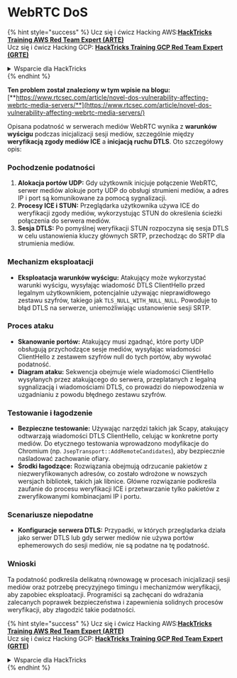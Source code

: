 # WebRTC DoS

{% hint style="success" %}
Ucz się i ćwicz Hacking AWS:<img src="../../.gitbook/assets/arte.png" alt="" data-size="line">[**HackTricks Training AWS Red Team Expert (ARTE)**](https://training.hacktricks.xyz/courses/arte)<img src="../../.gitbook/assets/arte.png" alt="" data-size="line">\
Ucz się i ćwicz Hacking GCP: <img src="../../.gitbook/assets/grte.png" alt="" data-size="line">[**HackTricks Training GCP Red Team Expert (GRTE)**<img src="../../.gitbook/assets/grte.png" alt="" data-size="line">](https://training.hacktricks.xyz/courses/grte)

<details>

<summary>Wsparcie dla HackTricks</summary>

* Sprawdź [**plany subskrypcyjne**](https://github.com/sponsors/carlospolop)!
* **Dołącz do** 💬 [**grupy Discord**](https://discord.gg/hRep4RUj7f) lub [**grupy telegram**](https://t.me/peass) lub **śledź** nas na **Twitterze** 🐦 [**@hacktricks\_live**](https://twitter.com/hacktricks\_live)**.**
* **Podziel się sztuczkami hackingowymi, przesyłając PR-y do** [**HackTricks**](https://github.com/carlospolop/hacktricks) i [**HackTricks Cloud**](https://github.com/carlospolop/hacktricks-cloud) repozytoriów github.

</details>
{% endhint %}

**Ten problem został znaleziony w tym wpisie na blogu:** [**https://www.rtcsec.com/article/novel-dos-vulnerability-affecting-webrtc-media-servers/**](https://www.rtcsec.com/article/novel-dos-vulnerability-affecting-webrtc-media-servers/)

Opisana podatność w serwerach mediów WebRTC wynika z **warunków wyścigu** podczas inicjalizacji sesji mediów, szczególnie między **weryfikacją zgody mediów ICE** a **inicjacją ruchu DTLS**. Oto szczegółowy opis:

### Pochodzenie podatności

1. **Alokacja portów UDP:** Gdy użytkownik inicjuje połączenie WebRTC, serwer mediów alokuje porty UDP do obsługi strumieni mediów, a adres IP i port są komunikowane za pomocą sygnalizacji.
2. **Procesy ICE i STUN:** Przeglądarka użytkownika używa ICE do weryfikacji zgody mediów, wykorzystując STUN do określenia ścieżki połączenia do serwera mediów.
3. **Sesja DTLS:** Po pomyślnej weryfikacji STUN rozpoczyna się sesja DTLS w celu ustanowienia kluczy głównych SRTP, przechodząc do SRTP dla strumienia mediów.

### Mechanizm eksploatacji

* **Eksploatacja warunków wyścigu:** Atakujący może wykorzystać warunki wyścigu, wysyłając wiadomość DTLS ClientHello przed legalnym użytkownikiem, potencjalnie używając nieprawidłowego zestawu szyfrów, takiego jak `TLS_NULL_WITH_NULL_NULL`. Powoduje to błąd DTLS na serwerze, uniemożliwiając ustanowienie sesji SRTP.

### Proces ataku

* **Skanowanie portów:** Atakujący musi zgadnąć, które porty UDP obsługują przychodzące sesje mediów, wysyłając wiadomości ClientHello z zestawem szyfrów null do tych portów, aby wywołać podatność.
* **Diagram ataku:** Sekwencja obejmuje wiele wiadomości ClientHello wysyłanych przez atakującego do serwera, przeplatanych z legalną sygnalizacją i wiadomościami DTLS, co prowadzi do niepowodzenia w uzgadnianiu z powodu błędnego zestawu szyfrów.

### Testowanie i łagodzenie

* **Bezpieczne testowanie:** Używając narzędzi takich jak Scapy, atakujący odtwarzają wiadomości DTLS ClientHello, celując w konkretne porty mediów. Do etycznego testowania wprowadzono modyfikacje do Chromium (np. `JsepTransport::AddRemoteCandidates`), aby bezpiecznie naśladować zachowanie ofiary.
* **Środki łagodzące:** Rozwiązania obejmują odrzucanie pakietów z niezweryfikowanych adresów, co zostało wdrożone w nowszych wersjach bibliotek, takich jak libnice. Główne rozwiązanie podkreśla zaufanie do procesu weryfikacji ICE i przetwarzanie tylko pakietów z zweryfikowanymi kombinacjami IP i portu.

### Scenariusze niepodatne

* **Konfiguracje serwera DTLS:** Przypadki, w których przeglądarka działa jako serwer DTLS lub gdy serwer mediów nie używa portów ephemerowych do sesji mediów, nie są podatne na tę podatność.

### Wnioski

Ta podatność podkreśla delikatną równowagę w procesach inicjalizacji sesji mediów oraz potrzebę precyzyjnego timingu i mechanizmów weryfikacji, aby zapobiec eksploatacji. Programiści są zachęcani do wdrażania zalecanych poprawek bezpieczeństwa i zapewnienia solidnych procesów weryfikacji, aby złagodzić takie podatności.

{% hint style="success" %}
Ucz się i ćwicz Hacking AWS:<img src="../../.gitbook/assets/arte.png" alt="" data-size="line">[**HackTricks Training AWS Red Team Expert (ARTE)**](https://training.hacktricks.xyz/courses/arte)<img src="../../.gitbook/assets/arte.png" alt="" data-size="line">\
Ucz się i ćwicz Hacking GCP: <img src="../../.gitbook/assets/grte.png" alt="" data-size="line">[**HackTricks Training GCP Red Team Expert (GRTE)**<img src="../../.gitbook/assets/grte.png" alt="" data-size="line">](https://training.hacktricks.xyz/courses/grte)

<details>

<summary>Wsparcie dla HackTricks</summary>

* Sprawdź [**plany subskrypcyjne**](https://github.com/sponsors/carlospolop)!
* **Dołącz do** 💬 [**grupy Discord**](https://discord.gg/hRep4RUj7f) lub [**grupy telegram**](https://t.me/peass) lub **śledź** nas na **Twitterze** 🐦 [**@hacktricks\_live**](https://twitter.com/hacktricks\_live)**.**
* **Podziel się sztuczkami hackingowymi, przesyłając PR-y do** [**HackTricks**](https://github.com/carlospolop/hacktricks) i [**HackTricks Cloud**](https://github.com/carlospolop/hacktricks-cloud) repozytoriów github.

</details>
{% endhint %}
